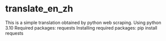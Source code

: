 # translate_en_zh
This is a simple translation obtained by python web scraping.
Using python 3.10
Required packages: requests
Installing required packages: pip install requests
